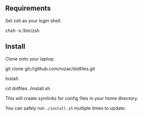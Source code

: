 Requirements
------------

Set zsh as your login shell.

chsh -s /bin/zsh

Install
 -------

Clone onto your laptop:

git clone git://github.com/rozac/dotfiles.git

Install:

cd dotfiles
./install.sh

This will create symlinks for config files in your home directory.

You can safely run `./install.sh` multiple times to update.
